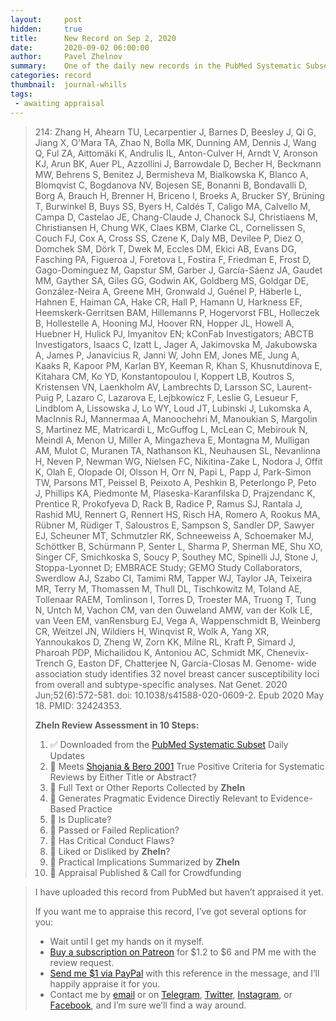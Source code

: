 ```yaml
---
layout:     post
hidden:     true
title:      New Record on Sep 2, 2020
date:       2020-09-02 06:00:00
author:     Pavel Zhelnov
summary:    One of the daily new records in the PubMed Systematic Subset indexed on Sep 2, 2020.
categories: record
thumbnail:  journal-whills
tags:
 - awaiting appraisal
---
```


> 214: Zhang H, Ahearn TU, Lecarpentier J, Barnes D, Beesley J, Qi G, Jiang X, O'Mara TA, Zhao N, Bolla MK, Dunning AM, Dennis J, Wang Q, Ful ZA, Aittomäki K, Andrulis IL, Anton-Culver H, Arndt V, Aronson KJ, Arun BK, Auer PL, Azzollini J, Barrowdale D, Becher H, Beckmann MW, Behrens S, Benitez J, Bermisheva M, Bialkowska K, Blanco A, Blomqvist C, Bogdanova NV, Bojesen SE, Bonanni B, Bondavalli D, Borg A, Brauch H, Brenner H, Briceno I, Broeks A, Brucker SY, Brüning T, Burwinkel B, Buys SS, Byers H, Caldés T, Caligo MA, Calvello M, Campa D, Castelao JE, Chang-Claude J, Chanock SJ, Christiaens M, Christiansen H, Chung WK, Claes KBM, Clarke CL, Cornelissen S, Couch FJ, Cox A, Cross SS, Czene K, Daly MB, Devilee P, Diez O, Domchek SM, Dörk T, Dwek M, Eccles DM, Ekici AB, Evans DG, Fasching PA, Figueroa J, Foretova L, Fostira F, Friedman E, Frost D, Gago-Dominguez M, Gapstur SM, Garber J, García-Sáenz JA, Gaudet MM, Gayther SA, Giles GG, Godwin AK, Goldberg MS, Goldgar DE, González-Neira A, Greene MH, Gronwald J, Guénel P, Häberle L, Hahnen E, Haiman CA, Hake CR, Hall P, Hamann U, Harkness EF, Heemskerk-Gerritsen BAM, Hillemanns P, Hogervorst FBL, Holleczek B, Hollestelle A, Hooning MJ, Hoover RN, Hopper JL, Howell A, Huebner H, Hulick PJ, Imyanitov EN; kConFab Investigators; ABCTB Investigators, Isaacs C, Izatt L, Jager A, Jakimovska M, Jakubowska A, James P, Janavicius R, Janni W, John EM, Jones ME, Jung A, Kaaks R, Kapoor PM, Karlan BY, Keeman R, Khan S, Khusnutdinova E, Kitahara CM, Ko YD, Konstantopoulou I, Koppert LB, Koutros S, Kristensen VN, Laenkholm AV, Lambrechts D, Larsson SC, Laurent-Puig P, Lazaro C, Lazarova E, Lejbkowicz F, Leslie G, Lesueur F, Lindblom A, Lissowska J, Lo WY, Loud JT, Lubinski J, Lukomska A, MacInnis RJ, Mannermaa A, Manoochehri M, Manoukian S, Margolin S, Martinez ME, Matricardi L, McGuffog L, McLean C, Mebirouk N, Meindl A, Menon U, Miller A, Mingazheva E, Montagna M, Mulligan AM, Mulot C, Muranen TA, Nathanson KL, Neuhausen SL, Nevanlinna H, Neven P, Newman WG, Nielsen FC, Nikitina-Zake L, Nodora J, Offit K, Olah E, Olopade OI, Olsson H, Orr N, Papi L, Papp J, Park-Simon TW, Parsons MT, Peissel B, Peixoto A, Peshkin B, Peterlongo P, Peto J, Phillips KA, Piedmonte M, Plaseska-Karanfilska D, Prajzendanc K, Prentice R, Prokofyeva D, Rack B, Radice P, Ramus SJ, Rantala J, Rashid MU, Rennert G, Rennert HS, Risch HA, Romero A, Rookus MA, Rübner M, Rüdiger T, Saloustros E, Sampson S, Sandler DP, Sawyer EJ, Scheuner MT, Schmutzler RK, Schneeweiss A, Schoemaker MJ, Schöttker B, Schürmann P, Senter L, Sharma P, Sherman ME, Shu XO, Singer CF, Smichkoska S, Soucy P, Southey MC, Spinelli JJ, Stone J, Stoppa-Lyonnet D; EMBRACE Study; GEMO Study Collaborators, Swerdlow AJ, Szabo CI, Tamimi RM, Tapper WJ, Taylor JA, Teixeira MR, Terry M, Thomassen M, Thull DL, Tischkowitz M, Toland AE, Tollenaar RAEM, Tomlinson I, Torres D, Troester MA, Truong T, Tung N, Untch M, Vachon CM, van den Ouweland AMW, van der Kolk LE, van Veen EM, vanRensburg EJ, Vega A, Wappenschmidt B, Weinberg CR, Weitzel JN, Wildiers H, Winqvist R, Wolk A, Yang XR, Yannoukakos D, Zheng W, Zorn KK, Milne RL, Kraft P, Simard J, Pharoah PDP, Michailidou K, Antoniou AC, Schmidt MK, Chenevix-Trench G, Easton DF, Chatterjee N, García-Closas M. Genome- wide association study identifies 32 novel breast cancer susceptibility loci from overall and subtype-specific analyses. Nat Genet. 2020 Jun;52(6):572-581. doi: 10.1038/s41588-020-0609-2. Epub 2020 May 18. PMID: 32424353.
>
> **Zheln Review Assessment in 10 Steps:**
>
> 1. ✅ Downloaded from the [PubMed Systematic Subset](https://p1m.org/ssb) Daily Updates
> 2. 🔄 Meets [Shojania & Bero 2001](https://www.researchgate.net/publication/11820967_Taking_Advantage_of_the_Explosion_of_Systematic_Reviews_An_Efficient_MEDLINE_Search_Strategy) True Positive Criteria for Systematic Reviews by Either Title or Abstract?
> 3. 🔄 Full Text or Other Reports Collected by **Zheln**
> 4. 🔄 Generates Pragmatic Evidence Directly Relevant to Evidence-Based Practice
> 5. 🔄 Is Duplicate?
> 6. 🔄 Passed or Failed Replication?
> 7. 🔄 Has Critical Conduct Flaws?
> 8. 🔄 Liked or Disliked by **Zheln**?
> 9. 🔄 Practical Implications Summarized by **Zheln**
> 10. 🔄 Appraisal Published & Call for Crowdfunding

> I have uploaded this record from PubMed but haven’t appraised it yet.
>
> If you want me to appraise this record, I’ve got several options for you:
> * Wait until I get my hands on it myself.
> * [Buy a subscription on Patreon](https://patreon.com/zheln) for $1.2 to $6 and PM me with the review request.
> * [Send me $1 via PayPal](https://paypal.me/pjelnov) with this reference in the message, and I’ll happily appraise it for you.
> * Contact me by [email](mailto:pavel@zheln.com) or on [Telegram](https://t.me/drzhelnov), [Twitter](https://twitter.com/drzhelnov), [Instagram](https://instagram.com/igzheln), or [Facebook](https://facebook.com/drzhelnov), and I’m sure we’ll find a way around.
